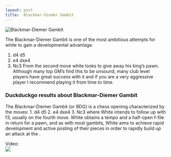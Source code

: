 ```yaml
---
layout: post
title:  Blackmar-Diemer Gambit
---
```



![Blackmar-Diemer Gambit](https://www.thechesswebsite.com/wp-content/uploads/2012/07/blackmar_big.jpg)

The Blackmar-Diemer Gambit is one of the most ambitious attempts for white to gain a developmental advantage.
1. d4 d5
2. e4 dxe4
3. Nc3
From the second move white looks to give away his king’s pawn. Although many top GM’s find this to be unsound, many club level players have great success with it and if you are a very aggressive player I recommend playing it from time to time.


### Duckduckgo results about Blackmar-Diemer Gambit

The Blackmar-Diemer Gambit (or BDG) is a chess opening characterized by the moves: 1. d4 d5 2. e4 dxe4 3. Nc3 where White intends to follow up with f3, usually on the fourth move. White obtains a tempo and a half-open f-file in return for a pawn, and as with most gambits, White aims to achieve rapid development and active posting of their pieces in order to rapidly build up an attack at the .

Video:  
[![](https://tse1.mm.bing.net/th?id=OVP.35mF4-fu3sBVDrRlpWLjRgHgFo&pid=Api)](https://www.youtube.com/watch?v=mxtUxgupAHY)

